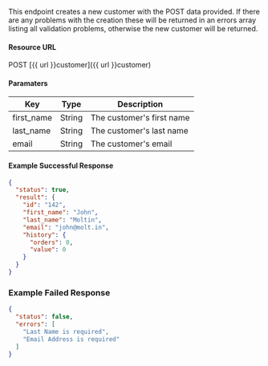 <!--
@title POST customer
@author Moltin Ltd
@description Creates a new customer

@sidebar 1
@family Customer
@rate No
@auth Yes
@format JSON
@http POST
@version beta
-->
This endpoint creates a new customer with the POST data provided. If there are any problems with the creation these will be returned in an errors array listing all validation problems, otherwise the new customer will be returned.


#### Resource URL
POST [{{ url }}customer]({{ url }}customer)


#### Paramaters
Key | Type | Description
--- | ---- | -----------
first_name | String | The customer's first name
last_name | String | The customer's last name
email | String | The customer's email

<!--code-->
#### Example Successful Response
``` json
{
  "status": true,
  "result": {
    "id": "142",
    "first_name": "John",
    "last_name": "Moltin",
    "email": "john@molt.in",
    "history": {
      "orders": 0,
      "value": 0
    }
  }
}
```


### Example Failed Response
``` json
{
  "status": false,
  "errors": [
    "Last Name is required",
    "Email Address is required"
  ]
}
```
<!--/code-->